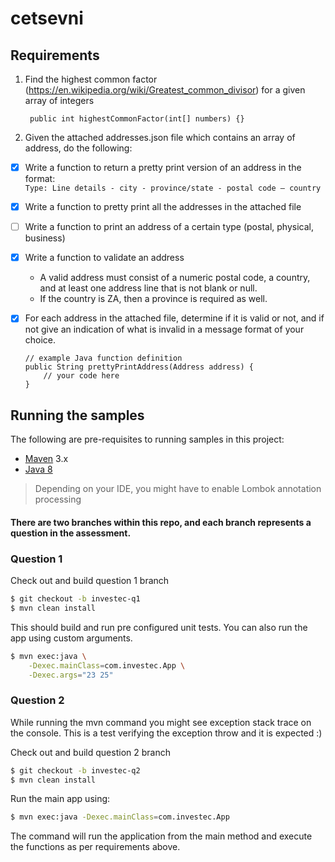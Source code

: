 # cetsevni


## Requirements

1. Find the highest common factor (https://en.wikipedia.org/wiki/Greatest_common_divisor) for a given array of integers
   ```
    public int highestCommonFactor(int[] numbers) {}
    ``` 
2. Given the attached addresses.json file which contains an array of address, do the following:

- [x] Write a function to return a pretty print version of an address in the format:\
      ```
      Type: Line details - city - province/state - postal code – country
      ``` 
- [x] Write a function to pretty print all the addresses in the attached file
- [ ] Write a function to print an address of a certain type (postal, physical, business)
- [x] Write a function to validate an address
    - A valid address must consist of a numeric postal code, a country, and at least one address line that is not blank or null. 
    - If the country is ZA, then a province is required as well. 
- [x] For each address in the attached file, determine if it is valid or not, and if not give an indication of what is invalid in a message format of your choice.
       
    ```
    // example Java function definition
    public String prettyPrintAddress(Address address) {
        // your code here
    }
    ```

## Running the samples

The following are pre-requisites to running samples in this project:
- [Maven](https://nodejs.org/) 3.x
- [Java 8](https://nodejs.org/)

> Depending on your IDE, you might have to enable Lombok annotation processing

#### There are two branches within this repo, and each branch represents a question in the assessment.

### Question 1
 
 Check out and build question 1 branch
```sh
$ git checkout -b investec-q1
$ mvn clean install
```
This should build and run pre configured unit tests. You can also run the app using custom arguments.
```sh
$ mvn exec:java \
    -Dexec.mainClass=com.investec.App \
    -Dexec.args="23 25"
```

### Question 2

While running the mvn command you might see exception stack trace on the console. This is a test verifying the exception throw and it is expected :)

Check out and build question 2 branch
```sh
$ git checkout -b investec-q2
$ mvn clean install 
```
Run the main app using:
```sh
$ mvn exec:java -Dexec.mainClass=com.investec.App 
```

The command will run the application from the main method and execute the functions as per requirements above.
